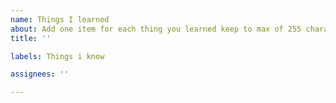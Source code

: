 ```yaml
---
name: Things I learned
about: Add one item for each thing you learned keep to max of 255 characters
title: ''

labels: Things i know

assignees: ''

---
```




